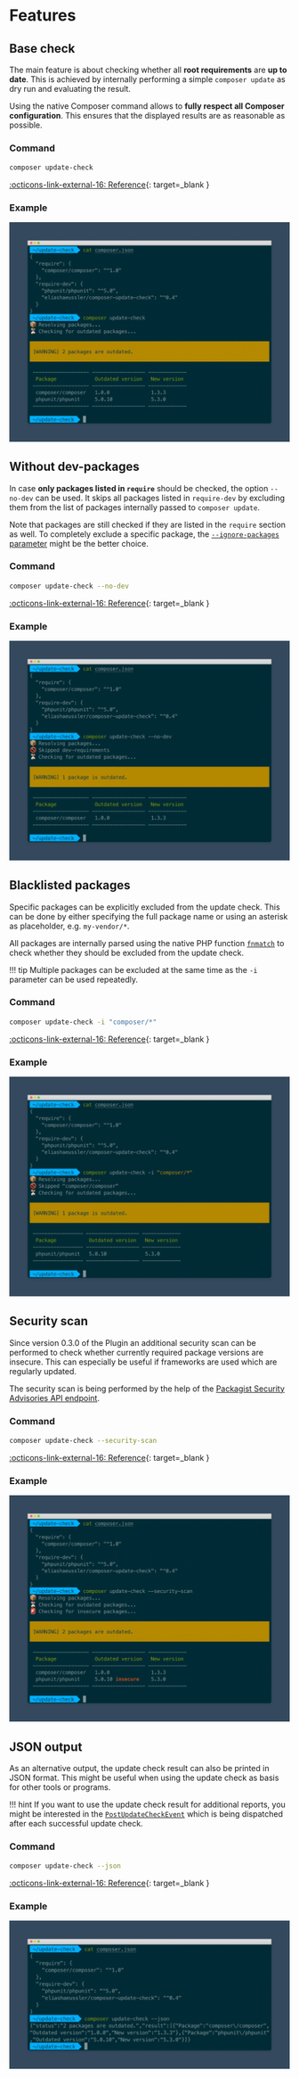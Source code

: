 # Features

## Base check

The main feature is about checking whether all **root requirements** are
**up to date**. This is achieved by internally performing a simple
`composer update` as dry run and evaluating the result.

Using the native Composer command allows to **fully respect all Composer
configuration**. This ensures that the displayed results are as reasonable
as possible.

### Command

```bash
composer update-check
```

[:octicons-link-external-16: Reference](usage.md#command-line-usage){: target=_blank }

### Example

![Update check for all required packages](images/features/update-check.png)

## Without dev-packages

In case **only packages listed in `require`** should be checked, the option
`--no-dev` can be used. It skips all packages listed in `require-dev` by
excluding them from the list of packages internally passed to `composer update`.

Note that packages are still checked if they are listed in the `require`
section as well. To completely exclude a specific package, the
[`--ignore-packages` parameter](#blacklisted-packages) might be the better
choice.

### Command

```bash
composer update-check --no-dev
```

[:octicons-link-external-16: Reference](usage.md#-no-dev){: target=_blank }

### Example

![Update check without dev-packages](images/features/update-check-no-dev.png)

## Blacklisted packages

Specific packages can be explicitly excluded from the update check. This can
be done by either specifying the full package name or using an asterisk as
placeholder, e.g. `my-vendor/*`.

All packages are internally parsed using the native PHP function
[`fnmatch`](https://www.php.net/manual/de/function.fnmatch.php) to check
whether they should be excluded from the update check.

!!! tip
    Multiple packages can be excluded at the same time as the `-i` parameter
    can be used repeatedly.

### Command

```bash
composer update-check -i "composer/*"
```

[:octicons-link-external-16: Reference](usage.md#-ignore-packages-i){: target=_blank }

### Example

![Update check without ignored packages](images/features/update-check-blacklist.png)

## Security scan

Since version 0.3.0 of the Plugin an additional security scan can be
performed to check whether currently required package versions are
insecure. This can especially be useful if frameworks are used which
are regularly updated.

The security scan is being performed by the help of the
[Packagist Security Advisories API endpoint](https://packagist.org/apidoc#list-security-advisories).

### Command

```bash
composer update-check --security-scan
```

[:octicons-link-external-16: Reference](usage.md#-security-scan-s){: target=_blank }

### Example

![Update check with additional security scan](images/features/update-check-security-scan.png)

## JSON output

As an alternative output, the update check result can also be printed in
JSON format. This might be useful when using the update check as basis for
other tools or programs.

!!! hint
    If you want to use the update check result for additional reports,
    you might be interested in the
    [`PostUpdateCheckEvent`](https://gitlab.elias-haeussler.de/eliashaeussler/composer-update-check/-/blob/master/src/Event/PostUpdateCheckEvent.php)
    which is being dispatched after each successful update check.

### Command

```bash
composer update-check --json
```

[:octicons-link-external-16: Reference](usage.md#-json-j){: target=_blank }

### Example

![Update check with JSON-formatted output](images/features/update-check-json.png)
